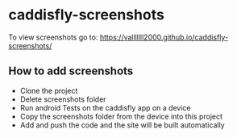 # caddisfly-screenshots

To view screenshots go to:
https://valllllll2000.github.io/caddisfly-screenshots/

## How to add screenshots
- Clone the project
- Delete screenshots folder
- Run android Tests on the caddisfly app on a device
- Copy the screenshots folder from the device into this project
- Add and push the code and the site will be built automatically
